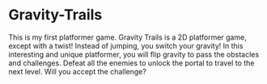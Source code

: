 # Gravity-Trails
This is my first platformer game. Gravity Trails is a 2D platformer game, except with a twist! Instead of jumping, you switch your gravity! In this interesting and unique platformer, you will flip gravity to pass the obstacles and challenges. Defeat all the enemies to unlock the portal to travel to the next level. Will you accept the challenge?
